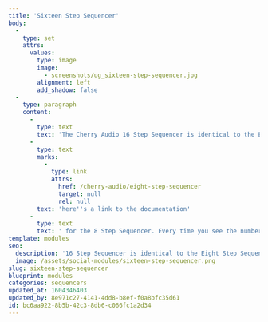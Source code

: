 ```yaml
---
title: 'Sixteen Step Sequencer'
body:
  -
    type: set
    attrs:
      values:
        type: image
        image:
          - screenshots/ug_sixteen-step-sequencer.jpg
        alignment: left
        add_shadow: false
  -
    type: paragraph
    content:
      -
        type: text
        text: 'The Cherry Audio 16 Step Sequencer is identical to the Eight Step Sequencer in feature set and functionality, the only difference is in the number of steps and placement of controls. With that in mind, '
      -
        type: text
        marks:
          -
            type: link
            attrs:
              href: /cherry-audio/eight-step-sequencer
              target: null
              rel: null
        text: 'here''s a link to the documentation'
      -
        type: text
        text: ' for the 8 Step Sequencer. Every time you see the number 8, just pretend it''s a 16!'
template: modules
seo:
  description: '16 Step Sequencer is identical to the Eight Step Sequencer in feature set and functionality, the only difference is in the number of steps and placement of controls.'
  image: /assets/social-modules/sixteen-step-sequencer.png
slug: sixteen-step-sequencer
blueprint: modules
categories: sequencers
updated_at: 1604346403
updated_by: 8e971c27-4141-4dd8-b8ef-f0a8bfc35d61
id: bc6aa922-8b5b-42c3-8db6-c066fc1a2d34
---
```

